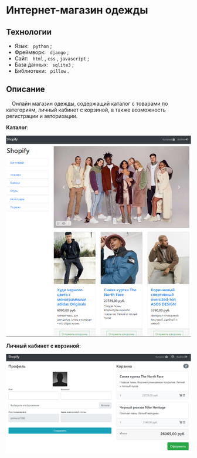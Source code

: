 # Интернет-магазин одежды

## Технологии
  - Язык: &nbsp; `python` ;
  - Фреймворк: &nbsp; `django` ;
  - Сайт: &nbsp; `html` , `css` , `javascript` ;
  - База данных: &nbsp; `sqlite3` ;
  - Библиотеки: &nbsp; `pillow` .

## Описание<br>
  
  &nbsp; &nbsp; Онлайн магазин одежды, содержащий каталог с товарами по категориям, личный кабинет с корзиной, а также возможность регистрации и авторизации. 

**Каталог**:
<p>
  <img width='800px' src='https://github.com/primera7790/Django_store_edu/blob/master/media/github_images/catalog1.PNG' alt='Каталог'>
</p>

**Личный кабинет с корзиной**:
<p>
  <img width='800px' src='https://github.com/primera7790/Django_store_edu/blob/master/media/github_images/lk.PNG' alt='Личный кабинет с корзиной'>
</p>
